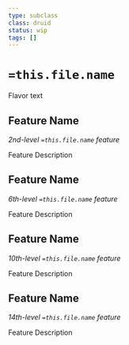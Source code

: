 ```yaml
---
type: subclass 
class: druid
status: wip
tags: []
---
```


# `=this.file.name`

Flavor text

## Feature Name
*2nd-level `=this.file.name` feature*

Feature Description

## Feature Name
*6th-level `=this.file.name` feature*

Feature Description

## Feature Name
*10th-level `=this.file.name` feature*

Feature Description

## Feature Name
*14th-level `=this.file.name` feature*

Feature Description

